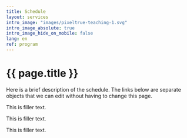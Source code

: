 ```yaml
---
title: Schedule
layout: services
intro_image: "images/pixeltrue-teaching-1.svg"
intro_image_absolute: true
intro_image_hide_on_mobile: false
lang: en
ref: program
---
```


# {{ page.title }}

Here is a brief description of the schedule. The links below are separate objects that we can edit without having to change this page.

This is filler text.

This is filler text.

This is filler text.
